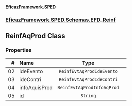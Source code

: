 #### [EficazFramework.SPED](EficazFrameworkSPED.md 'EficazFramework SPED')
### [EficazFramework.SPED.Schemas.EFD_Reinf](EficazFramework.SPED.Schemas.EFD_Reinf.md 'EficazFramework.SPED.Schemas.EFD_Reinf')

## ReinfAqProd Class
### Properties

| # | Name | Type | |
| ---: | :--- | :---: | :--- |
| 02 | ideEvento | `ReinfEvtAqProdIdeEvento` |  |
| 03 | ideContri | `ReinfEvtAqProdIdeContri` |  |
| 04 | infoAquisProd | `ReinfEvtAqProdInfoAqProd` |  |
| 05 | id | `String` |  |
